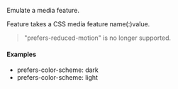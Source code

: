 Emulate a media feature.

Feature takes a CSS media feature name(:)value.

> "prefers-reduced-motion" is no longer supported.

#### Examples

- prefers-color-scheme: dark
- prefers-color-scheme: light